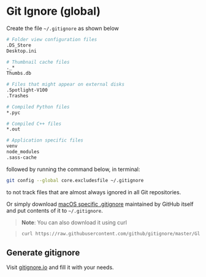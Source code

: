 # Git Ignore (global)

Create the file `~/.gitignore` as shown below

```sh
# Folder view configuration files
.DS_Store
Desktop.ini

# Thumbnail cache files
._*
Thumbs.db

# Files that might appear on external disks
.Spotlight-V100
.Trashes

# Compiled Python files
*.pyc

# Compiled C++ files
*.out

# Application specific files
venv
node_modules
.sass-cache
```

followed by running the command below, in terminal:

```sh
git config --global core.excludesfile ~/.gitignore
```

to not track files that are almost always ignored in all Git repositories.

Or simply download [macOS specific .gitignore](https://github.com/github/gitignore/blob/master/Global/macOS.gitignore) maintained by GitHub itself and put contents of it to `~/.gitignore`.

>**Note**: You can also download it using curl

>```sh
>curl https://raw.githubusercontent.com/github/gitignore/master/Global/macOS.gitignore -o ~/.gitignore
>```

## Generate gitignore

Visit [gitignore.io](https://www.gitignore.io/?templates=macos) and fill it with your needs.
